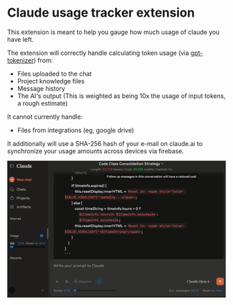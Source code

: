 # Claude usage tracker extension

This extension is meant to help you gauge how much usage of claude you have left.

The extension will correctly handle calculating token usage (via [gpt-tokenizer](https://github.com/niieani/gpt-tokenizer)) from:
- Files uploaded to the chat
- Project knowledge files
- Message history
- The AI's output (This is weighted as being 10x the usage of input tokens, a rough estimate)

It cannot currently handle:
- Files from integrations (eg, google drive)

It additionally will use a SHA-256 hash of your e-mail on claude.ai to synchronize your usage amounts across devices via firebase.

![UI Screenshot](https://github.com/lugia19/Claude-Usage-Extension/blob/main/ui_screenshot.png?raw=true)
